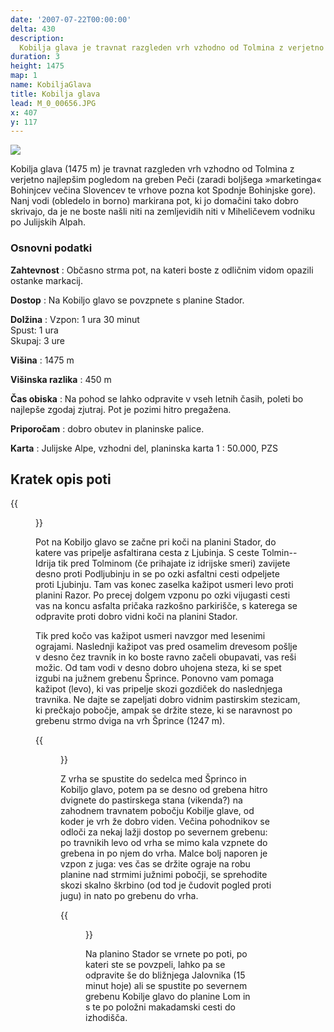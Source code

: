 ```yaml
---
date: '2007-07-22T00:00:00'
delta: 430
description: 
  Kobilja glava je travnat razgleden vrh vzhodno od Tolmina z verjetno najlepšim pogledom na greben Peči (zaradi boljšega »marketinga« Bohinjcev večina Slovencev te vrhove pozna kot Spodnje Bohinjske gore).
duration: 3
height: 1475
map: 1
name: KobiljaGlava
title: Kobilja glava
lead: M_0_00656.JPG
x: 407
y: 117
---
```

![](/images/hikes/KobiljaGlava/M_0_00656.JPG)

Kobilja glava (1475 m) je travnat razgleden vrh vzhodno od Tolmina z verjetno najlepšim pogledom na greben Peči (zaradi boljšega »marketinga« Bohinjcev večina Slovencev te vrhove pozna kot Spodnje Bohinjske gore). Nanj vodi (obledelo in borno) markirana pot, ki jo domačini tako dobro skrivajo, da je ne boste našli niti na zemljevidih niti v Miheličevem vodniku po Julijskih Alpah.

### Osnovni podatki

**Zahtevnost**
:   Občasno strma pot, na kateri boste z odličnim vidom opazili ostanke markacij.

**Dostop**
:   Na Kobiljo glavo se povzpnete s planine Stador.

**Dolžina**
:   Vzpon: 1 ura 30 minut\
    Spust: 1 ura\
    Skupaj: 3 ure

**Višina**
:   1475 m

**Višinska razlika**
:   450 m

**Čas obiska**
:   Na pohod se lahko odpravite v vseh letnih časih, poleti bo najlepše zgodaj zjutraj. Pot je pozimi hitro pregažena.

**Priporočam**
:   dobro obutev in planinske palice.

**Karta**
:   Julijske Alpe, vzhodni del, planinska karta 1 : 50.000, PZS

Kratek opis poti
----------------

{{<figure src="/images/hikes/KobiljaGlava/M_0_00643.JPG" caption="Pogled na Vrh nad Škrbino s planine Stador">}}

Pot na Kobiljo glavo se začne pri koči na planini Stador, do katere vas pripelje asfaltirana cesta z Ljubinja. S ceste Tolmin--Idrija tik pred Tolminom (če prihajate iz idrijske smeri) zavijete desno proti Podljubinju in se po ozki asfaltni cesti odpeljete proti Ljubinju. Tam vas konec zaselka kažipot usmeri levo proti planini Razor. Po precej dolgem vzponu po ozki vijugasti cesti vas na koncu asfalta pričaka razkošno parkirišče, s katerega se odpravite proti dobro vidni koči na planini Stador.

Tik pred kočo vas kažipot usmeri navzgor med lesenimi ograjami. Naslednji kažipot vas pred osamelim drevesom pošlje v desno čez travnik in ko boste ravno začeli obupavati, vas reši možic. Od tam vodi v desno dobro uhojena steza, ki se spet izgubi na južnem grebenu Šprince. Ponovno vam pomaga kažipot (levo), ki vas pripelje skozi gozdiček do naslednjega travnika. Ne dajte se zapeljati dobro vidnim pastirskim stezicam, ki prečkajo pobočje, ampak se držite steze, ki se naravnost po grebenu strmo dviga na vrh Šprince (1247 m).

{{<figure src="/images/hikes/KobiljaGlava/M_0_00648.JPG" caption="Pogled v dolino">}}

Z vrha se spustite do sedelca med Šprinco in Kobiljo glavo, potem pa se desno od grebena hitro dvignete do pastirskega stana (vikenda?) na zahodnem travnatem pobočju Kobilje glave, od koder je vrh že dobro viden. Večina pohodnikov se odloči za nekaj lažji dostop po severnem grebenu: po travnikih levo od vrha se mimo kala vzpnete do grebena in po njem do vrha. Malce bolj naporen je vzpon z juga: ves čas se držite ograje na robu planine nad strmimi južnimi pobočji, se sprehodite skozi skalno škrbino (od tod je čudovit pogled proti jugu) in nato po grebenu do vrha.

{{<figure src="/images/hikes/KobiljaGlava/Razgled_Sever.jpg" caption="Pogled proti severu">}}

Na planino Stador se vrnete po poti, po kateri ste se povzpeli, lahko pa se odpravite še do bližnjega Jalovnika (15 minut hoje) ali se spustite po severnem grebenu Kobilje glavo do planine Lom in s te po položni makadamski cesti do izhodišča.
